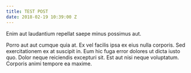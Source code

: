 ```yaml
---
title: TEST POST
date: 2018-02-19 10:39:00 Z
---
```


Enim aut laudantium repellat saepe minus possimus aut.

Porro aut aut cumque quia at. Ex vel facilis ipsa ex eius nulla corporis. Sed exercitationem ex at suscipit in. Eum hic fuga error dolores ut dicta iusto quo. Dolor neque reiciendis excepturi sit. Est aut nisi neque voluptatum. Corporis animi tempore ea maxime.